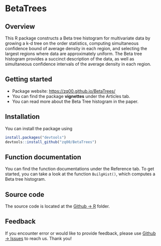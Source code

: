 # BetaTrees

## Overview

This R package constructs a Beta tree histogram for multivariate data by growing a k-d tree on the order statistics, computing simultaneous confidence bound of average density in each region, and selecting the largest regions where data are approximately uniform. The Beta tree histogram provides a succinct description of the data, as well as simultaneous confidence intervals of the average density in each region. 

## Getting started

- Package website: https://zq00.github.io/BetaTrees/ 
- You can find the package **vignettes** under the Articles tab. 
- You can read more about the Beta Tree histogram in the paper.  

## Installation

You can install the package using 

```R
install.packages("devtools")
devtools::install_github("zq00/BetaTrees")
```

## Function documentation

You can find the function documentations under the  Reference tab. To get started, you can take a look at the function `BuilgHist()`, which computes a Beta tree histogram.

## Source code

The source code is located at the [Github -> R](https://github.com/zq00/BetaTrees/tree/main/R) folder. 

## Feedback

If you encounter error or would like to provide feedback, please use [Github -> Issues](https://github.com/zq00/BetaTrees/issues) to reach us. Thank you! 
